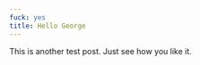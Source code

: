 ```yaml
---
fuck: yes
title: Hello George
---
```


<p>This is another test post. Just see how you like it.<br/></p>